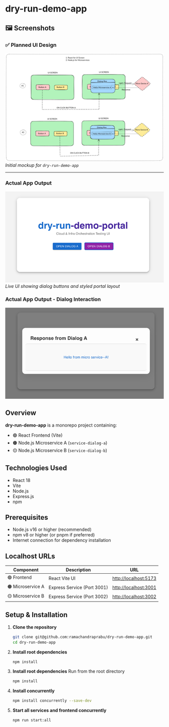 # dry-run-demo-app

## 🖼️ Screenshots

### ✅ Planned UI Design

![Planned Design](./docs/dryrun-demo-app.jpeg)  
_Initial mockup for `dry-run-demo-app`_

---

### Actual App Output

![App Output](./docs/app-output.png)  
_Live UI showing dialog buttons and styled portal layout_

### Actual App Output - Dialog Interaction

![App Output](./docs/app-output-dialog.png)

## Overview

**dry-run-demo-app** is a monorepo project containing:

- 🟢 React Frontend (Vite)
- 🟠 Node.js Microservice A (`service-dialog-a`)
- 🟡 Node.js Microservice B (`service-dialog-b`)

## Technologies Used

- React 18
- Vite
- Node.js
- Express.js
- npm

## Prerequisites

- Node.js v16 or higher (recommended)
- npm v8 or higher (or pnpm if preferred)
- Internet connection for dependency installation

## Localhost URLs

| Component         | Description                 | URL                                            |
| ----------------- | --------------------------- | ---------------------------------------------- |
| 🟢 Frontend       | React Vite UI               | [http://localhost:5173](http://localhost:5173) |
| 🟠 Microservice A | Express Service (Port 3001) | [http://localhost:3001](http://localhost:3001) |
| 🟡 Microservice B | Express Service (Port 3002) | [http://localhost:3002](http://localhost:3002) |

## Setup & Installation

1. **Clone the repository**

   ```bash
   git clone git@github.com:ramachandraprabu/dry-run-demo-app.git
   cd dry-run-demo-app

   ```

2. **Install root dependencies**

   ```bash
   npm install

   ```

3. **Install root dependencies**
   Run from the root directory

   ```bash
   npm install
   ```

4. **Install concurrently**

   ```bash
   npm install concurrently --save-dev
   ```

5. **Start all services and frontend concurrently**

   ```bash
   npm run start:all
   ```
